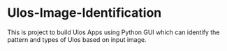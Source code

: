 # Ulos-Image-Identification
This is project to build Ulos Apps using Python GUI which can identify the pattern and types of Ulos based on input image.
